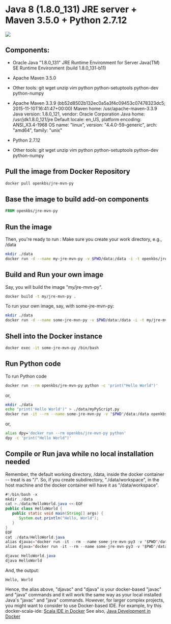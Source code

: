 # Java 8 (1.8.0_131) JRE server + Maven 3.5.0 + Python 2.7.12

[![](https://imagelayers.io/badge/openkbs/jre-mvn-py:1.0.0.svg)](https://imagelayers.io/?images=openkbs/jre-mvn-py:1.0.0 'Get your own badge on imagelayers.io')

## Components:
* Oracle Java "1.8.0_131" JRE Runtime Environment for Server
  Java(TM) SE Runtime Environment (build 1.8.0_131-b11)
* Apache Maven 3.5.0
* Other tools: git wget unzip vim python python-setuptools python-dev python-numpy 

* Apache Maven 3.3.9 (bb52d8502b132ec0a5a3f4c09453c07478323dc5; 2015-11-10T16:41:47+00:00)
Maven home: /usr/apache-maven-3.3.9
Java version: 1.8.0_121, vendor: Oracle Corporation
Java home: /usr/jdk1.8.0_121/jre
Default locale: en_US, platform encoding: ANSI_X3.4-1968
OS name: "linux", version: "4.4.0-59-generic", arch: "amd64", family: "unix"

* Python 2.7.12
* Other tools: git wget unzip vim python python-setuptools python-dev python-numpy 

## Pull the image from Docker Repository

```bash
docker pull openkbs/jre-mvn-py
```

## Base the image to build add-on components

```Dockerfile
FROM openkbs/jre-mvn-py
```

## Run the image

Then, you're ready to run :
Make sure you create your work directory, e.g., /data

```bash
mkdir ./data
docker run -d --name my-jre-mvn-py -v $PWD/data:/data -i -t openkbs/jre-mvn-py
```

## Build and Run your own image

Say, you will build the image "my/jre-mvn-py".

```bash
docker build -t my/jre-mvn-py .
```

To run your own image, say, with some-jre-mvn-py:

```bash
mkdir ./data
docker run -d --name some-jre-mvn-py -v $PWD/data:/data -i -t my/jre-mvn-py
```

## Shell into the Docker instance
```bash
docker exec -it some-jre-mvn-py /bin/bash
```

## Run Python code
To run Python code 

```bash
docker run --rm openkbs/jre-mvn-py python -c 'print("Hello World")'
```

or,

```bash
mkdir ./data
echo "print('Hello World')" > ./data/myPyScript.py
docker run -it --rm --name some-jre-mvn-py -v "$PWD"/data:/data openkbs/jre-mvn-py python myPyScript.py
```

or,

```bash
alias dpy='docker run --rm openkbs/jre-mvn-py python'
dpy -c 'print("Hello World")'
```

## Compile or Run java while no local installation needed
Remember, the default working directory, /data, inside the docker container -- treat is as "/".
So, if you create subdirectory, "./data/workspace", in the host machine and
the docker container will have it as "/data/workspace".

```java
#!/bin/bash -x
mkdir ./data
cat >./data/HelloWorld.java <<-EOF
public class HelloWorld {
   public static void main(String[] args) {
      System.out.println("Hello, World");
   }
}
EOF
cat ./data/HelloWorld.java
alias djavac='docker run -it --rm --name some-jre-mvn-py3 -v '$PWD'/data:/data openkbs/jre-mvn-py3 javac'
alias djava='docker run -it --rm --name some-jre-mvn-py3 -v '$PWD'/data:/data openkbs/jre-mvn-py3 java'

djavac HelloWorld.java
djava HelloWorld
```
And, the output:
```
Hello, World
```
Hence, the alias above, "djavac" and "djava" is your docker-based "javac" and "java" commands and
it will work the same way as your local installed Java's "javac" and "java" commands.
However, for larger complex projects, you might want to consider to use Docker-based IDE.
For example, try this docker-scala-ide:
[Scala IDE in Docker](https://github.com/stevenalexander/docker-scala-ide)
See also,
[Java Development in Docker](https://blog.giantswarm.io/getting-started-with-java-development-on-docker/)
